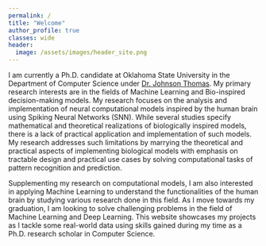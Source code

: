 ```yaml
---
permalink: /
title: "Welcome"
author_profile: true
classes: wide
header:
  image: /assets/images/header_site.png
---
```



I am currently a Ph.D. candidate at Oklahoma State University in the Department of Computer Science under [Dr. Johnson Thomas](https://www.cs.okstate.edu/~jpt/). My primary research interests are in the fields of Machine Learning and Bio-inspired decision-making models. My research focuses on the analysis and implementation of neural computational models inspired by the human brain using Spiking Neural Networks (SNN). While several studies specify mathematical and theoretical realizations of biologically inspired models, there is a lack of practical application and implementation of such models. My research addresses such limitations by marrying the theoretical and practical aspects of implementing biological models with emphasis on tractable design and practical use cases by solving computational tasks of pattern recognition and prediction.

Supplementing my research on computational models, I am also interested in applying Machine Learning to understand the functionalities of the human brain by studying various research done in this field. As I move towards my graduation, I am looking to solve challenging problems in the field of Machine Learning and Deep Learning. This website showcases my projects as I tackle some real-world data using skills gained during my time as a Ph.D. research scholar in Computer Science.
